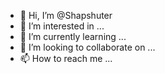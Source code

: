 - 👋 Hi, I’m @Shapshuter
- 👀 I’m interested in ...
- 🌱 I’m currently learning ...
- 💞️ I’m looking to collaborate on ...
- 📫 How to reach me ...

<!---
Shapshuter/Shapshuter is a ✨ special ✨ repository because its `README.md` (this file) appears on your GitHub profile.
You can click the Preview link to take a look at your changes.
--->
